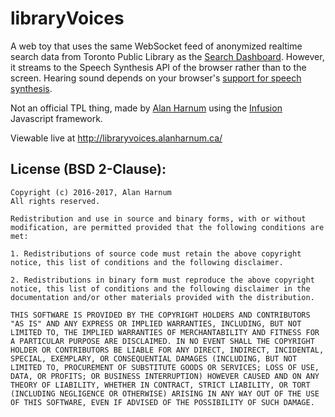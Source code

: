 # libraryVoices

A web toy that uses the same WebSocket feed of anonymized realtime search data from Toronto Public Library as the <a href="http://dashboard.tpllabs.ca/index.html">Search Dashboard</a>. However, it streams to the Speech Synthesis API of the browser rather than to the screen. Hearing sound depends on your browser's <a href="http://caniuse.com/#feat=speech-synthesis">support for speech synthesis</a>.</p>

Not an official TPL thing, made by <a href="https://twitter.com/waharnum">Alan Harnum</a> using the <a href="http://fluidproject.org/infusion.html">Infusion</a> Javascript framework.

Viewable live at http://libraryvoices.alanharnum.ca/

## License (BSD 2-Clause):

```
Copyright (c) 2016-2017, Alan Harnum
All rights reserved.

Redistribution and use in source and binary forms, with or without modification, are permitted provided that the following conditions are met:

1. Redistributions of source code must retain the above copyright notice, this list of conditions and the following disclaimer.

2. Redistributions in binary form must reproduce the above copyright notice, this list of conditions and the following disclaimer in the documentation and/or other materials provided with the distribution.

THIS SOFTWARE IS PROVIDED BY THE COPYRIGHT HOLDERS AND CONTRIBUTORS "AS IS" AND ANY EXPRESS OR IMPLIED WARRANTIES, INCLUDING, BUT NOT LIMITED TO, THE IMPLIED WARRANTIES OF MERCHANTABILITY AND FITNESS FOR A PARTICULAR PURPOSE ARE DISCLAIMED. IN NO EVENT SHALL THE COPYRIGHT HOLDER OR CONTRIBUTORS BE LIABLE FOR ANY DIRECT, INDIRECT, INCIDENTAL, SPECIAL, EXEMPLARY, OR CONSEQUENTIAL DAMAGES (INCLUDING, BUT NOT LIMITED TO, PROCUREMENT OF SUBSTITUTE GOODS OR SERVICES; LOSS OF USE, DATA, OR PROFITS; OR BUSINESS INTERRUPTION) HOWEVER CAUSED AND ON ANY THEORY OF LIABILITY, WHETHER IN CONTRACT, STRICT LIABILITY, OR TORT (INCLUDING NEGLIGENCE OR OTHERWISE) ARISING IN ANY WAY OUT OF THE USE OF THIS SOFTWARE, EVEN IF ADVISED OF THE POSSIBILITY OF SUCH DAMAGE.
```
